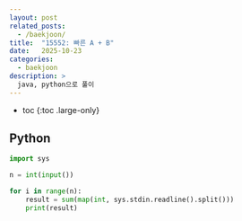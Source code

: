 ```yaml
---
layout: post
related_posts:
  - /baekjoon/
title:  "15552: 빠른 A + B"
date:   2025-10-23
categories:
  - baekjoon
description: >
  java, python으로 풀이
---
```

* toc
{:toc .large-only}

## Python
```python
import sys

n = int(input())

for i in range(n):
    result = sum(map(int, sys.stdin.readline().split()))
    print(result)
```